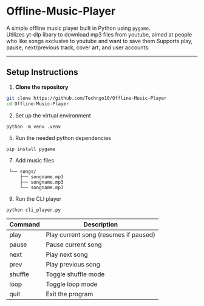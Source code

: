 # Offline-Music-Player

A simple offline music player built in Python using `pygame`.  
Utilizes yt-dlp libary to download mp3 files from youtube, aimed at people who like songs exclusive to youtube and want to save them
Supports play, pause, next/previous track, cover art, and user accounts.

---

## Setup Instructions

1. **Clone the repository**
```bash
git clone https://github.com/Techngo10/Offline-Music-Player
cd Offline-Music-Player
```

2. Set up the virtual environment
```
python -m venv .venv
```

5. Run the needed python dependencies
```
pip install pygame
```

7. Add music files
```
 └── songs/
     ├── songname.mp3
     ├── songname.mp3
     └── songname.mp3
```

9. Run the CLI player
```
python cli_player.py
```

| Command | Description                           |
| ------- | ------------------------------------- |
| play    | Play current song (resumes if paused) |
| pause   | Pause current song                    |                  |
| next    | Play next song                        |
| prev    | Play previous song                    |
| shuffle | Toggle shuffle mode                   |
| loop    | Toggle loop mode                      |
| quit    | Exit the program                      |

